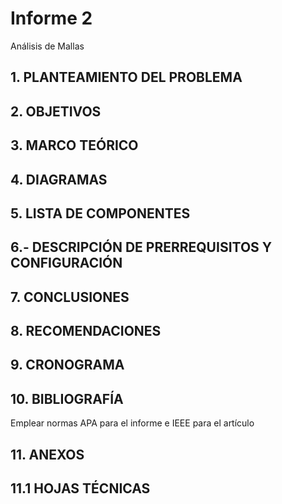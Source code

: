 # Informe 2
Análisis de Mallas



## 1. PLANTEAMIENTO DEL PROBLEMA



## 2. OBJETIVOS



## 3. MARCO TEÓRICO 


## 4. DIAGRAMAS


## 5. LISTA DE COMPONENTES


## 6.- DESCRIPCIÓN DE PRERREQUISITOS Y CONFIGURACIÓN


## 7. CONCLUSIONES


## 8. RECOMENDACIONES


## 9. CRONOGRAMA

## 10. BIBLIOGRAFÍA

Emplear normas APA para el informe e IEEE para el artículo

## 11. ANEXOS

## 11.1 HOJAS TÉCNICAS

 

